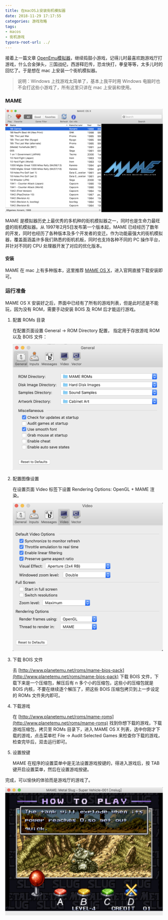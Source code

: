 ```yaml
---
title: 在macOS上安装街机模拟器
date: 2018-11-29 17:17:55
categories: 游戏攻略
tags:
- macos
- 街机游戏
typora-root-url: ../
---
```

接着上一篇文章 [OpenEmu模拟器](/2018/11/29/OpenEmu模拟器/)，继续捣鼓小游戏，记得儿时最喜欢跑游戏厅打游戏，什么合金弹头，三国战纪，西游释厄传，恐龙快打，拳皇等等，太多儿时的回忆了。于是想在 mac 上安装一个街机模拟器。

> 说明：Windows 上找游戏太简单了，基本上我平时用 Windows 电脑时也不会打这些小游戏了，所有这里只讲在 mac 上安装和使用。

### MAME

![main-window](/images/mame/main_window.png)

MAME 是模拟器历史上最优秀的多机种的街机模拟器之一，同时也是生命力最旺盛的街机模拟器。从 1997年2月5日发布第一个版本起，MAME 已经经历了数年的开发，同时也经历了各种版本及多个开发者的变迁。作为功能最强大的街机模拟器，覆盖面涵盖许多我们熟悉的街机机板，同时也支持各种不同的 PC 操作平台，并针对不同的 CPU 处理器开发了对应的优化版本。

#### 安装

MAME 在 mac 上有多种版本，这里推荐 [MAME OS X](http://mameosx.sourceforge.net/)，进入官网直接下载安装即可。

### 运行准备

MAME OS X 安装好之后，界面中已经有了所有的游戏列表，但是此时还是不能玩，因为没有 ROM，需要手动安装 BOIS 及 ROM 后才能运行游戏。

1.  配置 ROMs 目录

    在配置页面设置 General -> ROM Directory 配置， 指定用于存放游戏 ROM 以及 BOIS 文件：

    ![roms_dir](/images/mame/roms_dir.png)

2.  配置图像设置

    在设置页面 Video 标签下设置 Rendering Options: OpenGL + MAME 渲染。

    ![video_setting](/images/mame/video_setting.png)

3.  下载 BOIS 文件

    去 [http://www.planetemu.net/roms/mame-bios-pack](http://www.planetemu.net/roms/mame-bios-pack) 下载 BOIS 文件，下载下来是一个压缩包，解压后有 n 多个小的压缩包，这些小的压缩包就是 BOIS 内核，不要在继续逐个解压了，把这些 BOIS 压缩包拷贝到上一步设定的 ROMs 文件夹内即可。

4.  下载游戏

    在 [http://www.planetemu.net/roms/mame-roms](http://www.planetemu.net/roms/mame-roms) 找到你想下载的游戏，下载游戏压缩包，拷贝至 ROMs 目录下，进入 MAME OS X 列表，选中你刚才下载的游戏，点击菜单栏 File -> Audit Selected Games 来检查你下载的游戏，检查完毕后，双击运行即可。

5.  设置按键

    MAME 在程序的设置菜单中是无法设置游戏按键的，得进入游戏后，按 TAB 键开启设置菜单，然后在设置游戏按键。

完成，可以愉快的体验而是游戏厅的游戏了。

![Metal_Slug](/images/mame/Metal_Slug.png)
